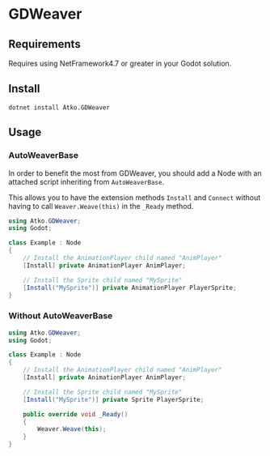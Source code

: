 # GDWeaver

## Requirements
Requires using NetFramework4.7 or greater in your Godot solution.

## Install
```dotnet install Atko.GDWeaver```

## Usage

### AutoWeaverBase

In order to benefit the most from GDWeaver, you should add a Node with an attached script inheriting from ```AutoWeaverBase```.

This allows you to have the extension methods ```Install``` and ```Connect``` without having to call ```Weaver.Weave(this)``` in the ```_Ready``` method.

```csharp
using Atko.GDWeaver;
using Godot;

class Example : Node
{
    // Install the AnimationPlayer child named "AnimPlayer"
    [Install] private AnimationPlayer AnimPlayer;

    // Install the Sprite child named "MySprite"
    [Install("MySprite")] private AnimationPlayer PlayerSprite;
}
```

### Without AutoWeaverBase

```csharp
using Atko.GDWeaver;
using Godot;

class Example : Node
{
    // Install the AnimationPlayer child named "AnimPlayer"
    [Install] private AnimationPlayer AnimPlayer;

    // Install the Sprite child named "MySprite"
    [Install("MySprite")] private Sprite PlayerSprite;

    public override void _Ready()
    {
        Weaver.Weave(this);
    }
}
```
